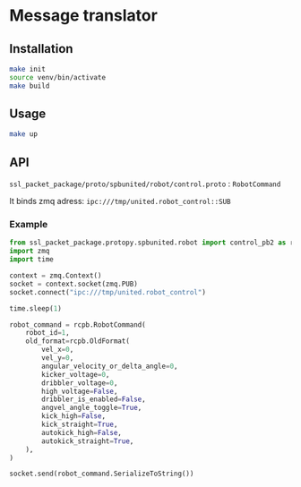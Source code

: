# Message translator

## Installation

```bash
make init
source venv/bin/activate
make build
```

## Usage

```bash
make up
```

## API

`ssl_packet_package/proto/spbunited/robot/control.proto` : `RobotCommand`

It binds zmq adress: `ipc:///tmp/united.robot_control::SUB`

### Example

```python
from ssl_packet_package.protopy.spbunited.robot import control_pb2 as rcpb
import zmq
import time

context = zmq.Context()
socket = context.socket(zmq.PUB)
socket.connect("ipc:///tmp/united.robot_control")

time.sleep(1)

robot_command = rcpb.RobotCommand(
    robot_id=1,
    old_format=rcpb.OldFormat(
        vel_x=0,
        vel_y=0,
        angular_velocity_or_delta_angle=0,
        kicker_voltage=0,
        dribbler_voltage=0,
        high_voltage=False,
        dribbler_is_enabled=False,
        angvel_angle_toggle=True,
        kick_high=False,
        kick_straight=True,
        autokick_high=False,
        autokick_straight=True,
    ),
)

socket.send(robot_command.SerializeToString())
```
